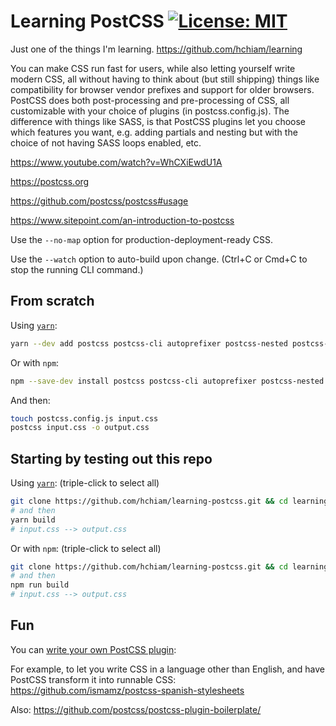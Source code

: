 # Learning PostCSS [![License: MIT](https://img.shields.io/badge/License-MIT-yellow.svg?style=for-the-badge)](https://github.com/hchiam/learning-postcss/blob/main/LICENSE)

Just one of the things I'm learning. <https://github.com/hchiam/learning>

You can make CSS run fast for users, while also letting yourself write modern CSS, all without having to think about (but still shipping) things like compatibility for browser vendor prefixes and support for older browsers. PostCSS does both post-processing and pre-processing of CSS, all customizable with your choice of plugins (in postcss.config.js). The difference with things like SASS, is that PostCSS plugins let you choose which features you want, e.g. adding partials and nesting but with the choice of not having SASS loops enabled, etc.

https://www.youtube.com/watch?v=WhCXiEwdU1A

https://postcss.org

https://github.com/postcss/postcss#usage

https://www.sitepoint.com/an-introduction-to-postcss

Use the `--no-map` option for production-deployment-ready CSS.

Use the `--watch` option to auto-build upon change. (Ctrl+C or Cmd+C to stop the running CLI command.)

## From scratch

Using [`yarn`](https://github.com/hchiam/learning-yarn):

```bash
yarn --dev add postcss postcss-cli autoprefixer postcss-nested postcss-mixins postcss-preset-env cssnano
```

Or with `npm`:

```bash
npm --save-dev install postcss postcss-cli autoprefixer postcss-nested postcss-mixins postcss-preset-env cssnano
```

And then:

```bash
touch postcss.config.js input.css
postcss input.css -o output.css
```

## Starting by testing out this repo

Using [`yarn`](https://github.com/hchiam/learning-yarn): (triple-click to select all)

```bash
git clone https://github.com/hchiam/learning-postcss.git && cd learning-postcss && yarn;
# and then
yarn build
# input.css --> output.css
```

Or with `npm`: (triple-click to select all)

```bash
git clone https://github.com/hchiam/learning-postcss.git && cd learning-postcss && npm install;
# and then
npm run build
# input.css --> output.css
```

## Fun

You can [write your own PostCSS plugin](https://github.com/postcss/postcss/blob/main/docs/writing-a-plugin.md):

For example, to let you write CSS in a language other than English, and have PostCSS transform it into runnable CSS: <https://github.com/ismamz/postcss-spanish-stylesheets>

Also: <https://github.com/postcss/postcss-plugin-boilerplate/>
